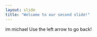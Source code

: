 ```yaml
---
layout: slide
title: "Welcome to our second slide!"
---
```

im michael
Use the left arrow to go back!
